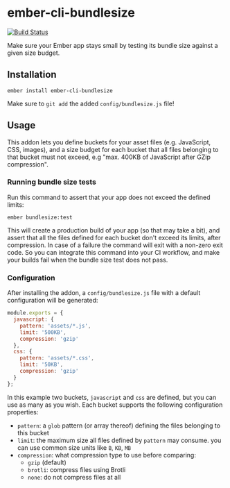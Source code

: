 ember-cli-bundlesize
==============================================================================
[![Build Status](https://travis-ci.com/kaliber5/ember-cli-bundlesize.svg?branch=master)](https://travis-ci.com/kaliber5/ember-cli-bundlesize)

Make sure your Ember app stays small by testing its bundle size against a given size budget.

Installation
------------------------------------------------------------------------------

```
ember install ember-cli-bundlesize
```

Make sure to `git add` the added `config/bundlesize.js` file!


Usage
------------------------------------------------------------------------------

This addon lets you define buckets for your asset files (e.g. JavaScript, CSS, images), and a size budget for each
bucket that all files belonging to that bucket must not exceed, e.g "max. 400KB of JavaScript after GZip compression".

### Running bundle size tests

Run this command to assert that your app does not exceed the defined limits:

```
ember bundlesize:test 
```

This will create a production build of your app (so that may take a bit), and assert that all the files defined for 
each bucket don't exceed its limits, after compression. In case of a failure the command will exit with a non-zero exit
code. So you can integrate this command into your CI workflow, and make your builds fail when the bundle size test
does not pass.

### Configuration

After installing the addon, a `config/bundlesize.js` file with a default configuration will be generated:

```js
module.exports = {
  javascript: {
    pattern: 'assets/*.js',
    limit: '500KB',
    compression: 'gzip'
  },
  css: {
    pattern: 'assets/*.css',
    limit: '50KB',
    compression: 'gzip'
  }
};
```

In this example two buckets, `javascript` and `css` are defined, but you can use as many as you wish. Each bucket supports
the following configuration properties:

* `pattern`: a `glob` pattern (or array thereof) defining the files belonging to this bucket
* `limit`: the maximum size all files defined by `pattern` may consume. you can use common size units like `B`, `KB`, `MB`
* `compression`: what compression type to use before comparing:
  * `gzip` (default)
  * `brotli`: compress files using Brotli
  * `none`: do not compress files at all
